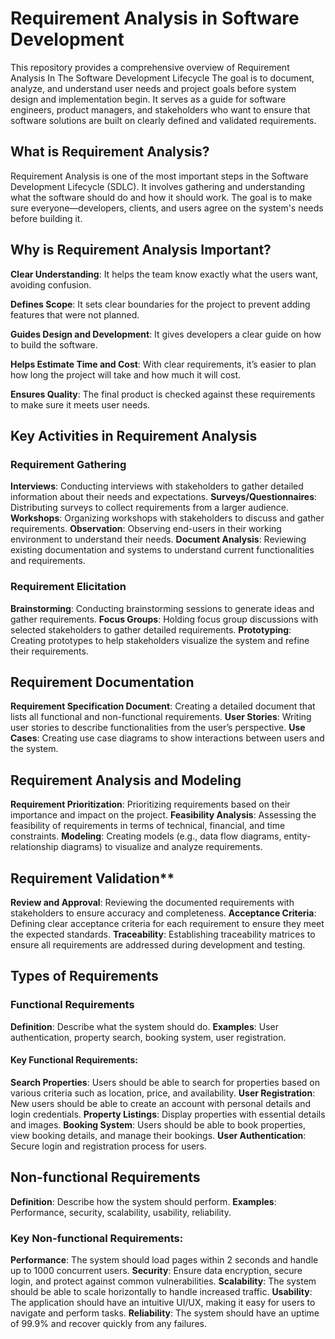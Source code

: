 # Requirement Analysis in Software Development
This repository provides a comprehensive overview of Requirement Analysis In The Software Development Lifecycle 
The goal is to document, analyze, and understand user needs and project goals before system design and implementation begin.
It serves as a guide for software engineers, product managers, and stakeholders who want to ensure that software solutions are built on clearly defined and validated requirements.
## What is Requirement Analysis?
Requirement Analysis is one of the most important steps in the Software Development Lifecycle (SDLC). It involves gathering and understanding what the software should do and how it should work. The goal is to make sure everyone—developers, clients, and users agree on the system's needs before building it.
## Why is Requirement Analysis Important?
**Clear Understanding**: It helps the team know exactly what the users want, avoiding confusion.

**Defines Scope**: It sets clear boundaries for the project to prevent adding features that were not planned.

**Guides Design and Development**: It gives developers a clear guide on how to build the software.

**Helps Estimate Time and Cost**: With clear requirements, it’s easier to plan how long the project will take and how much it will cost.

**Ensures Quality**: The final product is checked against these requirements to make sure it meets user needs.

## Key Activities in Requirement Analysis
 ### Requirement Gathering
**Interviews**: Conducting interviews with stakeholders to gather detailed information about their needs and expectations.
**Surveys/Questionnaires**: Distributing surveys to collect requirements from a larger audience.
**Workshops**: Organizing workshops with stakeholders to discuss and gather requirements.
**Observation**: Observing end-users in their working environment to understand their needs.
**Document Analysis**: Reviewing existing documentation and systems to understand current functionalities and requirements.
### Requirement Elicitation
  **Brainstorming**: Conducting brainstorming sessions to generate ideas and gather requirements.
  **Focus Groups**: Holding focus group discussions with selected stakeholders to gather detailed requirements.
  **Prototyping**: Creating prototypes to help stakeholders visualize the system and refine their requirements.
## Requirement Documentation
  **Requirement Specification Document**: Creating a detailed document that lists all functional and non-functional requirements.
  **User Stories**: Writing user stories to describe functionalities from the user’s perspective.
  **Use Cases**: Creating use case diagrams to show interactions between users and the system.
## Requirement Analysis and Modeling
  **Requirement Prioritization**: Prioritizing requirements based on their importance and impact on the project.
  **Feasibility Analysis**: Assessing the feasibility of requirements in terms of technical, financial, and time constraints.
  **Modeling**: Creating models (e.g., data flow diagrams, entity-relationship diagrams) to visualize and analyze requirements.
## Requirement Validation**
  **Review and Approval**: Reviewing the documented requirements with stakeholders to ensure accuracy and completeness.
  **Acceptance Criteria**: Defining clear acceptance criteria for each requirement to ensure they meet the expected standards.
  **Traceability**: Establishing traceability matrices to ensure all requirements are addressed during development and testing.

  ## Types of Requirements
  ### Functional Requirements
**Definition**: Describe what the system should do.
**Examples**: User authentication, property search, booking system, user registration.
#### Key Functional Requirements:
**Search Properties**: Users should be able to search for properties based on various criteria such as location, price, and availability.
**User Registration**: New users should be able to create an account with personal details and login credentials.
**Property Listings**: Display properties with essential details and images.
**Booking System**: Users should be able to book properties, view booking details, and manage their bookings.
**User Authentication**: Secure login and registration process for users.
## Non-functional Requirements
**Definition**: Describe how the system should perform.
**Examples**: Performance, security, scalability, usability, reliability.
### Key Non-functional Requirements:
**Performance**: The system should load pages within 2 seconds and handle up to 1000 concurrent users.
**Security**: Ensure data encryption, secure login, and protect against common vulnerabilities.
**Scalability**: The system should be able to scale horizontally to handle increased traffic.
**Usability**: The application should have an intuitive UI/UX, making it easy for users to navigate and perform tasks.
**Reliability**: The system should have an uptime of 99.9% and recover quickly from any failures.

